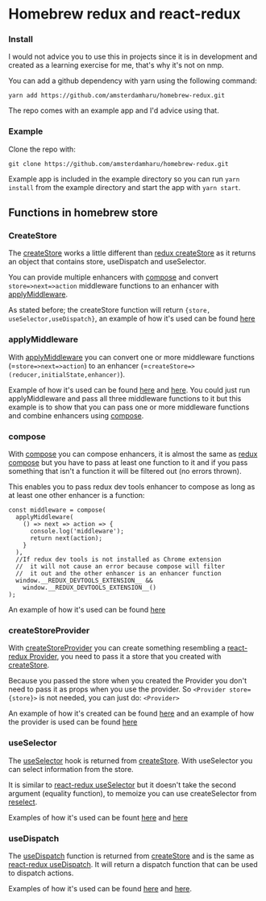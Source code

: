 # Homebrew redux and react-redux

### Install

I would not advice you to use this in projects since it is in development and created as a learning exercise for me, that's why it's not on nmp.

You can add a github dependency with yarn using the following command:

```
yarn add https://github.com/amsterdamharu/homebrew-redux.git
```

The repo comes with an example app and I'd advice using that.

### Example

Clone the repo with:

```
git clone https://github.com/amsterdamharu/homebrew-redux.git
```

Example app is included in the example directory so you can run `yarn install` from the example directory and start the app with `yarn start`.

## Functions in homebrew store

### CreateStore

The [createStore](https://github.com/amsterdamharu/homebrew-redux/blob/master/store/index.js#L9) works a little different than [redux createStore](https://redux.js.org/api/createstore) as it returns an object that contains store, useDispatch and useSelector.

You can provide multiple enhancers with [compose](#compose) and convert `store=>next=>action` middleware functions to an enhancer with [applyMiddleware](#applyMiddleware).

As stated before; the createStore function will return `{store, useSelector,useDispatch}`, an example of how it's used can be found [here](https://github.com/amsterdamharu/homebrew-redux/blob/master/example/src/store.js#L48-L52)

### applyMiddleware

With [applyMiddleware](https://github.com/amsterdamharu/homebrew-redux/blob/master/store/index.js#L62-L73) you can convert one or more middleware functions (=`store=>next=>action`) to an enhancer (=`createStore=>(reducer,initialState,enhancer)`).

Example of how it's used can be found [here](https://github.com/amsterdamharu/homebrew-redux/blob/master/example/src/store.js#L19-L28) and [here](https://github.com/amsterdamharu/homebrew-redux/blob/master/example/src/store.js#L29-L39). You could just run applyMiddleware and pass all three middleware functions to it but this example is to show that you can pass one or more middleware functions and combine enhancers using [compose](#compose).

### compose

With [compose](https://github.com/amsterdamharu/homebrew-redux/blob/master/store/index.js#L75-L84) you can compose enhancers, it is almost the same as [redux compose](https://redux.js.org/api/compose#composefunctions) but you have to pass at least one function to it and if you pass something that isn't a function it will be filtered out (no errors thrown).

This enables you to pass redux dev tools enhancer to compose as long as at least one other enhancer is a function:

```
const middleware = compose(
  applyMiddleware(
    () => next => action => {
      console.log('middleware');
      return next(action);
    }
  ),
  //If redux dev tools is not installed as Chrome extension
  //  it will not cause an error because compose will filter
  //  it out and the other enhancer is an enhancer function
  window.__REDUX_DEVTOOLS_EXTENSION__ &&
    window.__REDUX_DEVTOOLS_EXTENSION__()
);
```

An example of how it's used can be found [here](https://github.com/amsterdamharu/homebrew-redux/blob/master/example/src/store.js#L18-L46)

### createStoreProvider

With [createStoreProvider](https://github.com/amsterdamharu/homebrew-redux/blob/master/store/index.js#L86-L106) you can create something resembling a [react-redux Provider](https://react-redux.js.org/api/provider), you need to pass it a store that you created with [createStore](#createStore).

Because you passed the store when you created the Provider you don't need to pass it as props when you use the provider. So `<Provider store={store}>` is not needed, you can just do: `<Provider>`

An example of how it's created can be found [here](https://github.com/amsterdamharu/homebrew-redux/blob/master/example/src/store.js#L54) and an example of how the provider is used can be found [here](https://github.com/amsterdamharu/homebrew-redux/blob/master/example/src/index.js#L9)

### useSelector

The [useSelector](https://github.com/amsterdamharu/homebrew-redux/blob/master/store/index.js#L56-L59) hook is returned from [createStore](#createStore). With useSelector you can select information from the store.

It is similar to [react-redux useSelector](https://react-redux.js.org/next/api/hooks#useselector) but it doesn't take the second argument (equality function), to memoize you can use createSelector from [reselect](https://github.com/reduxjs/reselect).

Examples of how it's used can be fount [here](https://github.com/amsterdamharu/homebrew-redux/blob/master/example/src/Counters/container.js#L8) and [here](https://github.com/amsterdamharu/homebrew-redux/blob/master/example/src/Counter/Container.js#L17-L19)

### useDispatch

The [useDispatch](https://github.com/amsterdamharu/homebrew-redux/blob/master/store/index.js#L54) function is returned from [createStore](#createStore) and is the same as [react-redux useDispatch](https://react-redux.js.org/next/api/hooks#usedispatch). It will return a dispatch function that can be used to dispatch actions.

Examples of how it's used can be found [here](https://github.com/amsterdamharu/homebrew-redux/blob/master/example/src/Counters/container.js#L13) and [here](https://github.com/amsterdamharu/homebrew-redux/blob/master/example/src/Counter/Container.js#L23).
